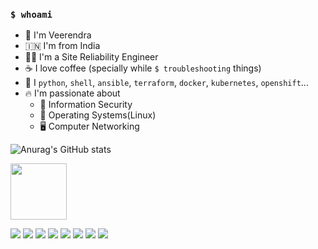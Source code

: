 ### `$ whoami`
- :runner: I'm Veerendra
- :india: I'm from India
- :technologist: I'm a Site Reliability Engineer
- :coffee: I love coffee (specially while `$ troubleshooting` things)
- :memo: I `python`, `shell`, `ansible`, `terraform`, `docker`, `kubernetes`, `openshift`...
- :fire: I'm passionate about 
  - :closed_lock_with_key: Information Security
  - :floppy_disk: Operating Systems(Linux)
  - :desktop_computer: Computer Networking

![Anurag's GitHub stats](https://github-readme-stats.vercel.app/api?username=veerendra2&show_icons=true&theme=dark)

[<img src="https://user-images.githubusercontent.com/8393701/133156799-6a076696-48c2-41c7-b7b0-07d7e3b4b715.png" width="90">](https://www.credly.com/badges/4fa5dfdd-0a75-44cd-9e9b-5df70c42d905)
<!--
[<img src="https://tryhackme-badges.s3.amazonaws.com/veerendra2.png">]()
-->

[<img src="https://img.shields.io/badge/Blog-veerendra2.github.io-green?style=flat">](https://veerendra2.github.io)
[<img src="https://img.shields.io/badge/Medium-12100E?style=flat&logo=medium">](https://veerendra2.medium.com/)
[<img src="https://img.shields.io/badge/dev.to-12100E?style=flat&logo=dev.to">](https://dev.to/veerendra2)
[<img src="https://img.shields.io/badge/GitHub-100000?style=flat&logo=github">](https://github.com/veerendra2)
[<img src="https://img.shields.io/badge/GitLab-330F63?style=flat&logo=gitlab&logoColor=white">](https://gitlab.com/veerendrav2)
[<img src="https://img.shields.io/badge/Stack_Overflow-FE7A16?style=flat&logo=stack-overflow&logoColor=white">](https://stackoverflow.com/users/2200798/veerendra-kakumanu?tab=profile)
[<img src="https://img.shields.io/badge/Twitter-1DA1F2?style=flat&logo=twitter&logoColor=white">](https://twitter.com/remark6205)
[<img src="https://img.shields.io/badge/LinkedIn-0077B5?style=flat&logo=linkedin&logoColor=white">](https://www.linkedin.com/in/veerendrav2/)



<!--
**veerendra2/veerendra2** is a ✨ _special_ ✨ repository because its `README.md` (this file) appears on your GitHub profile.

Here are some ideas to get you started:

- 🔭 I’m currently working on ...
- 🌱 I’m currently learning ...
- 👯 I’m looking to collaborate on ...
- 🤔 I’m looking for help with ...
- 💬 Ask me about ...
- 📫 How to reach me: ...
- 😄 Pronouns: ...
- ⚡ Fun fact: ...
-->
